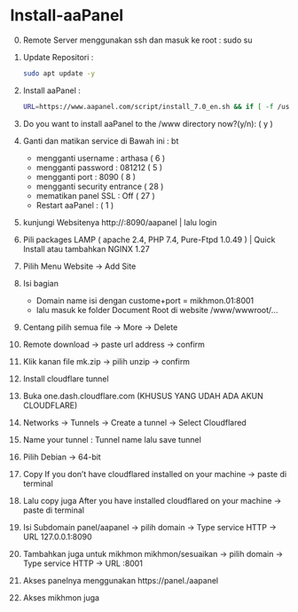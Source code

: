 # Install-aaPanel

0. Remote Server menggunakan ssh dan masuk ke root : sudo su

1. Update Repositori : 
   ```bash
   sudo apt update -y
   ```

3. Install aaPanel :
   ```bash
   URL=https://www.aapanel.com/script/install_7.0_en.sh && if [ -f /usr/bin/curl ];then curl -ksSO "$URL" ;else wget --no-check-certificate -O install_7.0_en.sh "$URL";fi;bash install_7.0_en.sh aapanel
   ```
4. Do you want to install aaPanel to the /www directory now?(y/n): ( y  )

5. Ganti dan matikan service di Bawah ini : bt
	- mengganti username	: arthasa ( 6 )
	- mengganti password	: 081212 ( 5 )
	- mengganti port	: 8090 ( 8 )
	- mengganti security entrance ( 28 )
	- mematikan panel SSL	: Off ( 27 )
	- Restart aaPanel	: ( 1 )

6. kunjungi Websitenya http://<IP-SERVER>:8090/aapanel | lalu login

7. Pili packages LAMP ( apache 2.4, PHP 7.4, Pure-Ftpd 1.0.49 ) | Quick Install atau tambahkan NGINX 1.27

8. Pilih Menu Website -> Add Site

9. Isi bagian
	- Domain name	isi dengan custome+port = mikhmon.01:8001
	- lalu masuk ke folder Document Root di website /www/wwwroot/...

10. Centang pilih semua file -> More -> Delete

11. Remote download -> paste url address -> confirm

12. Klik kanan file mk.zip -> pilih unzip -> confirm

13. Install cloudflare tunnel

14. Buka one.dash.cloudflare.com (KHUSUS YANG UDAH ADA AKUN CLOUDFLARE)

15. Networks -> Tunnels -> Create a tunnel -> Select Cloudflared

16. Name your tunnel : Tunnel name <ISI BEBAS> lalu save tunnel

17. Pilih Debian -> 64-bit

18. Copy If you don’t have cloudflared installed on your machine -> paste di terminal

19. Lalu copy juga After you have installed cloudflared on your machine -> paste di terminal

20. Isi Subdomain panel/aapanel -> pilih domain -> Type service HTTP -> URL 127.0.0.1:8090

21. Tambahkan juga untuk mikhmon mikhmon/sesuaikan -> pilih domain -> Type service HTTP -> URL <IP-SERVER>:8001

22. Akses panelnya menggunakan https://panel.<DOMAIN>/aapanel

23. Akses mikhmon juga
